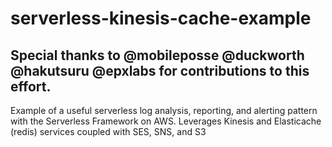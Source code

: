 # serverless-kinesis-cache-example

## Special thanks to @mobileposse @duckworth @hakutsuru @epxlabs for contributions to this effort.

Example of a useful serverless log analysis, reporting, and alerting pattern with the Serverless Framework on AWS. Leverages Kinesis and Elasticache (redis) services coupled with SES, SNS, and S3
